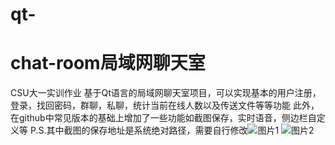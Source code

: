 # qt-
# chat-room局域网聊天室
CSU大一实训作业
基于Qt语言的局域网聊天室项目，可以实现基本的用户注册，登录，找回密码，群聊，私聊，统计当前在线人数以及传送文件等等功能
此外，在github中常见版本的基础上增加了一些功能如截图保存，实时语音，侧边栏自定义等
P.S.其中截图的保存地址是系统绝对路径，需要自行修改![图片1](https://github.com/user-attachments/assets/2dccdc2c-c395-4384-bd05-f35e67c1cd76)
![图片2](https://github.com/user-attachments/assets/3892231c-099f-44f6-9993-971156102700)
